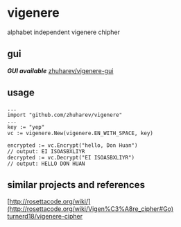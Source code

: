 # vigenere
alphabet independent vigenere chipher

## gui

***GUI available*** [zhuharev/vigenere-gui](https://github.com/zhuharev/vigenere-gui)

## usage

```
...
import "github.com/zhuharev/vigenere"
...
key := "yep"
vc := vigenere.New(vigenere.EN_WITH_SPACE, key)

encrypted := vc.Encrypt("hello, Don Huan")
// output: EI ISOASBXLIYR
decrypted := vc.Decrypt("EI ISOASBXLIYR")
// output: HELLO DON HUAN
```

## similar projects and references

[http://rosettacode.org/wiki/](http://rosettacode.org/wiki/Vigen%C3%A8re_cipher#Go)
[turnerd18/vigenere-cipher](https://github.com/turnerd18/vigenere-cipher)
